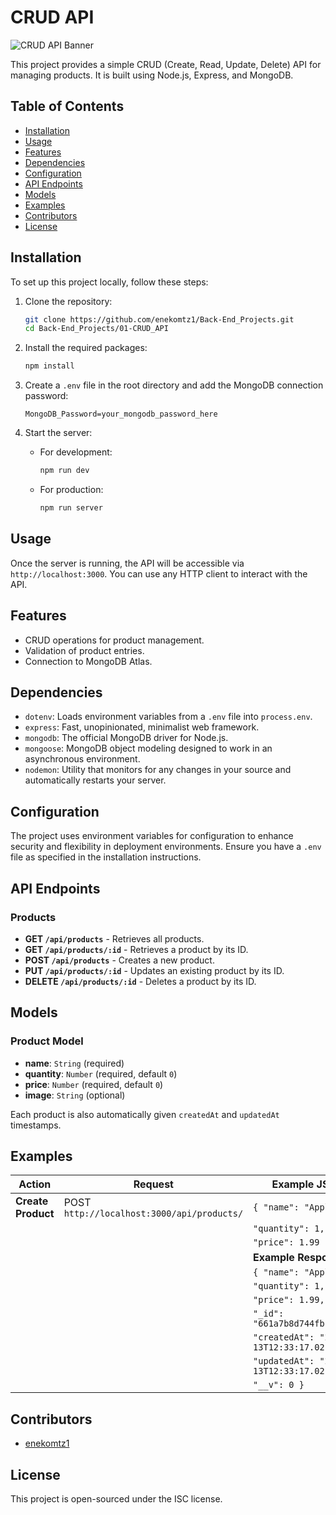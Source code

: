 # CRUD API

![CRUD API Banner](https://i.imgur.com/eRJUTSY.png)

This project provides a simple CRUD (Create, Read, Update, Delete) API for managing products. It is built using Node.js, Express, and MongoDB.

## Table of Contents

-   [Installation](#installation)
-   [Usage](#usage)
-   [Features](#features)
-   [Dependencies](#dependencies)
-   [Configuration](#configuration)
-   [API Endpoints](#api-endpoints)
-   [Models](#models)
-   [Examples](#examples)
-   [Contributors](#contributors)
-   [License](#license)

## Installation

To set up this project locally, follow these steps:

1. Clone the repository:

    ```bash
    git clone https://github.com/enekomtz1/Back-End_Projects.git
    cd Back-End_Projects/01-CRUD_API
    ```

2. Install the required packages:

    ```bash
    npm install
    ```

3. Create a `.env` file in the root directory and add the MongoDB connection password:

    ```plaintext
    MongoDB_Password=your_mongodb_password_here
    ```

4. Start the server:
    - For development:
        ```bash
        npm run dev
        ```
    - For production:
        ```bash
        npm run server
        ```

## Usage

Once the server is running, the API will be accessible via `http://localhost:3000`. You can use any HTTP client to interact with the API.

## Features

-   CRUD operations for product management.
-   Validation of product entries.
-   Connection to MongoDB Atlas.

## Dependencies

-   `dotenv`: Loads environment variables from a `.env` file into `process.env`.
-   `express`: Fast, unopinionated, minimalist web framework.
-   `mongodb`: The official MongoDB driver for Node.js.
-   `mongoose`: MongoDB object modeling designed to work in an asynchronous environment.
-   `nodemon`: Utility that monitors for any changes in your source and automatically restarts your server.

## Configuration

The project uses environment variables for configuration to enhance security and flexibility in deployment environments. Ensure you have a `.env` file as specified in the installation instructions.

## API Endpoints

### Products

-   **GET `/api/products`** - Retrieves all products.
-   **GET `/api/products/:id`** - Retrieves a product by its ID.
-   **POST `/api/products`** - Creates a new product.
-   **PUT `/api/products/:id`** - Updates an existing product by its ID.
-   **DELETE `/api/products/:id`** - Deletes a product by its ID.

## Models

### Product Model

-   **name**: `String` (required)
-   **quantity**: `Number` (required, default `0`)
-   **price**: `Number` (required, default `0`)
-   **image**: `String` (optional)

Each product is also automatically given `createdAt` and `updatedAt` timestamps.

## Examples

| Action             | Request                                    | Example JSON Input                         |
| ------------------ | ------------------------------------------ | ------------------------------------------ |
| **Create Product** | POST `http://localhost:3000/api/products/` | `{ "name": "Apple juice",`                 |
|                    |                                            | `"quantity": 1,`                           |
|                    |                                            | `"price": 1.99 }`                          |
|                    |                                            | **Example Response**                       |
|                    |                                            | `{ "name": "Apple juice",`                 |
|                    |                                            | `"quantity": 1,`                           |
|                    |                                            | `"price": 1.99,`                           |
|                    |                                            | `"_id": "661a7b8d744fbc3cca2875c9",`       |
|                    |                                            | `"createdAt": "2024-04-13T12:33:17.021Z",` |
|                    |                                            | `"updatedAt": "2024-04-13T12:33:17.021Z",` |
|                    |                                            | `"__v": 0 }`                               |

## Contributors

-   [enekomtz1](https://github.com/enekomtz1)

## License

This project is open-sourced under the ISC license.
